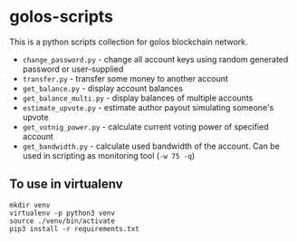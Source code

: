 golos-scripts
=============

This is a python scripts collection for golos blockchain network.

* `change_password.py` - change all account keys using random generated password or user-supplied
* `transfer.py` - transfer some money to another account
* `get_balance.py` - display account balances
* `get_balance_multi.py` - display balances of multiple accounts
* `estimate_upvote.py` - estimate author payout simulating someone's upvote
* `get_votnig_power.py` - calculate current voting power of specified account
* `get_bandwidth.py` - calculate used bandwidth of the account. Can be used in scripting as monitoring tool (`-w 75 -q`)

To use in virtualenv
--------------------

```
mkdir venv
virtualenv -p python3 venv
source ./venv/bin/activate
pip3 install -r requirements.txt
```
